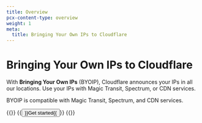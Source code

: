```yaml
---
title: Overview
pcx-content-type: overview
weight: 1
meta:
  title: Bringing Your Own IPs to Cloudflare
---
```


# Bringing Your Own IPs to Cloudflare

With **Bringing Your Own IPs** (BYOIP), Cloudflare announces your IPs in all our locations. Use your IPs with Magic Transit, Spectrum, or CDN services.

BYOIP is compatible with Magic Transit, Spectrum, and CDN services.

{{<button-group>}}
  {{<button type="primary" href="/get-started">}}Get started{{</button>}}
{{</button-group>}}
